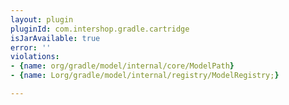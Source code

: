 ```yaml
---
layout: plugin
pluginId: com.intershop.gradle.cartridge
isJarAvailable: true
error: ''
violations:
- {name: org/gradle/model/internal/core/ModelPath}
- {name: Lorg/gradle/model/internal/registry/ModelRegistry;}

---
```

